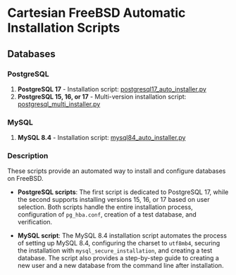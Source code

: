 # Cartesian FreeBSD Automatic Installation Scripts

## Databases

### PostgreSQL

1. **PostgreSQL 17** - Installation script: [postgresql17_auto_installer.py](postgresql17_auto_installer.py)
2. **PostgreSQL 15, 16, or 17** - Multi-version installation script: [postgresql_multi_installer.py](postgresql_multi_installer.py)

### MySQL

1. **MySQL 8.4** - Installation script: [mysql84_auto_installer.py](mysql84_auto_installer.py)

### Description
These scripts provide an automated way to install and configure databases on FreeBSD.

- **PostgreSQL scripts**: The first script is dedicated to PostgreSQL 17, while the second supports installing versions 15, 16, or 17 based on user selection. Both scripts handle the entire installation process, configuration of `pg_hba.conf`, creation of a test database, and verification.
  
- **MySQL script**: The MySQL 8.4 installation script automates the process of setting up MySQL 8.4, configuring the charset to `utf8mb4`, securing the installation with `mysql_secure_installation`, and creating a test database. The script also provides a step-by-step guide to creating a new user and a new database from the command line after installation.


